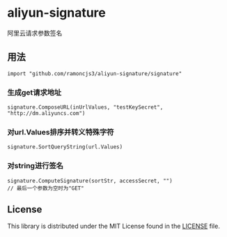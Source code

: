 # aliyun-signature
阿里云请求参数签名

## 用法
`import "github.com/ramoncjs3/aliyun-signature/signature"`

### 生成get请求地址
```golang
signature.ComposeURL(inUrlValues, "testKeySecret", "http://dm.aliyuncs.com")
```

### 对url.Values排序并转义特殊字符
```golang
signature.SortQueryString(url.Values)
```

### 对string进行签名
```golang
signature.ComputeSignature(sortStr, accessSecret, "")
// 最后一个参数为空时为"GET"
```

## License ##

This library is distributed under the MIT License found in the [LICENSE](./LICENSE)
file.
